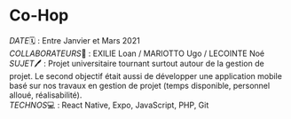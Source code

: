 # Co-Hop
*DATE*🗓️ : Entre Janvier et Mars 2021 <br/>
*COLLABORATEURS*👨 : EXILIE Loan / MARIOTTO Ugo / LECOINTE Noé <br/>
*SUJET*🖊️ : Projet universitaire tournant surtout autour de la gestion de projet. Le second objectif était aussi de développer une application mobile basé sur nos travaux en gestion de projet (temps disponible, personnel alloué, réalisabilité). <br/>
*TECHNOS*💻 : React Native, Expo, JavaScript, PHP, Git
